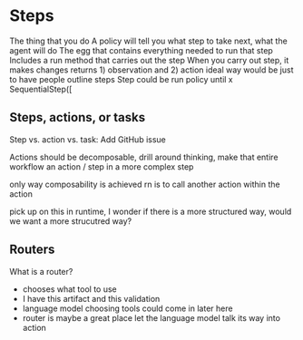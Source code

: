 # Steps

The thing that you do
A policy will tell you what step to take next, what the agent will do
The egg that contains everything needed to run that step
Includes a run method that carries out the step
When you carry out step, it makes changes
returns 1) observation and 2) action
ideal way would be just to have people outline steps
Step could be run policy until x
SequentialStep([

## Steps, actions, or tasks

Step vs. action vs. task: Add GitHub issue

Actions should be decomposable, drill around thinking, make that entire workflow an action / step in a more complex step

only way composability is achieved rn is to call another action within the action

pick up on this in runtime, I wonder if there is a more structured way, would we want a more strucutred way?

## Routers

What is a router?
- chooses what tool to use
- I have this artifact and this validation
- language model choosing tools could come in later here
- router is maybe a great place let the language model talk its way into action